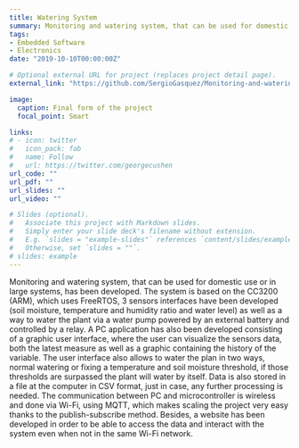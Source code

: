 ```yaml
---
title: Watering System
summary: Monitoring and watering system, that can be used for domestic use as for large scale, has been developed. The system is based on the CC3200 (ARM), which uses FreeRTOS, 3 sensors interfaces have been developed (soil moisture, temperature and humidity ratio and water level) as well as a way to water the plant via a water pump powered by an external battery and controlled by a relay. A PC application has also been developed consisting of a graphic user interface in where the user can visualize the sensors data, both the latest measure as well as a graphic containing the history of the variable. The user interface also allows to water the plan in two ways, normal watering or fixing a temperature and soil moisture threshold, if those thresholds are surpassed the plant will water by itself. Data is also stored in a file at the computer in CSV format, just in case, any further processing is needed. The communication between PC and microcontroller is wireless and done via Wi-Fi, using MQTT, which makes scaling the project very easy thanks to the publish-subscribe method. Besides, a websyte has been developed in order to be able to access the data and interact with the system even when not in the same Wi-Fi network.
tags:
- Embedded Software
- Electronics
date: "2019-10-10T00:00:00Z"

# Optional external URL for project (replaces project detail page).
external_link: "https://github.com/SergioGasquez/Monitoring-and-watering-system"

image:
  caption: Final form of the project
  focal_point: Smart

links:
# - icon: twitter
#   icon_pack: fab
#   name: Follow
#   url: https://twitter.com/georgecushen
url_code: ""
url_pdf: ""
url_slides: ""
url_video: ""

# Slides (optional).
#   Associate this project with Markdown slides.
#   Simply enter your slide deck's filename without extension.
#   E.g. `slides = "example-slides"` references `content/slides/example-slides.md`.
#   Otherwise, set `slides = ""`.
# slides: example
---
```


Monitoring and watering system, that can be used for domestic use or in large systems, has been developed. The system is based on the CC3200 (ARM), which uses FreeRTOS, 3 sensors interfaces have been developed (soil moisture, temperature and humidity ratio and water level) as well as a way to water the plant via a water pump powered by an external battery and controlled by a relay. A PC application has also been developed consisting of a graphic user interface, where the user can visualize the sensors data, both the latest measure as well as a graphic containing the history of the variable. The user interface also allows to water the plan in two ways, normal watering or fixing a temperature and soil moisture threshold, if those thresholds are surpassed the plant will water by itself. Data is also stored in a file at the computer in CSV format, just in case, any further processing is needed. The communication between PC and microcontroller is wireless and done via Wi-Fi, using MQTT, which makes scaling the project very easy thanks to the publish-subscribe method. Besides, a website has been developed in order to be able to access the data and interact with the system even when not in the same Wi-Fi network.
